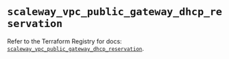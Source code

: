 # `scaleway_vpc_public_gateway_dhcp_reservation`

Refer to the Terraform Registry for docs: [`scaleway_vpc_public_gateway_dhcp_reservation`](https://registry.terraform.io/providers/scaleway/scaleway/2.49.0/docs/resources/vpc_public_gateway_dhcp_reservation).
